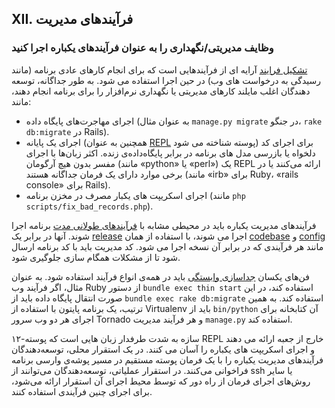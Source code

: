 ## XII. فرآیندهای مدیریت
### وظایف مدیریتی/نگهداری را به عنوان فرآیندهای یکباره اجرا کنید

[تشکیل فرایند](./concurrency) آرایه ای از فرآیندهایی است که برای انجام کارهای عادی برنامه (مانند رسیدگی به درخواست های وب) در حین اجرا استفاده می شود. به طور جداگانه، توسعه دهندگان اغلب مایلند کارهای مدیریتی یا نگهداری نرم‌افزار را برای برنامه انجام دهند، مانند:

* اجرای مهاجرت‌های پایگاه داده (به عنوان مثال `manage.py migrate` در جنگو، `rake db:migrate` در Rails).
* اجرای یک پایانه (همچنین به عنوان [REPL](http://en.wikipedia.org/wiki/Read-eval-print_loop) پوسته شناخته می شود) برای اجرای کد دلخواه یا بازرسی مدل های برنامه در برابر پایگاه‌داده‌ی زنده. اکثر زبان‌ها با اجرای مفسر بدون هیچ آرگومان (مانند «python» یا «perl») یک REPL ارائه می‌کنند یا در برخی موارد دارای یک فرمان جداگانه هستند (مانند «irb» برای Ruby، «rails console» برای Rails).
* اجرای اسکریپت های یکبار مصرف در مخزن برنامه (مانند `php scripts/fix_bad_records.php`).

فرآیندهای مدیریت یکباره باید در محیطی مشابه با [فرآیندهای طولانی مدت](./processes) برنامه اجرا شوند. آنها در برابر یک [release](./build-release-run) اجرا می شوند، با استفاده از همان [codebase](./codebase) و [config](./config) مانند هر فرآیندی که در برابر آن نسخه اجرا می شود. کد مدیریت باید با کد برنامه ارسال شود تا از مشکلات همگام سازی جلوگیری شود.

فن‌های یکسان [جداسازی وابستگی](./dependencies) باید در همه‌ی انواع فرآیند استفاده شود. به عنوان مثال، اگر فرآیند وب Ruby از دستور `bundle exec thin start` استفاده کند، در این صورت انتقال پایگاه داده باید از `bundle exec rake db:migrate` استفاده کند. به همین ترتیب، یک برنامه پایتون با استفاده از Virtualenv باید از `bin/python` آن کتابخانه برای اجرای هر دو وب سرور Tornado و هر فرآیند مدیریت `manage.py` استفاده کند.

۱۲-سازه به شدت طرفدار زبان هایی است که پوسته REPL خارج از جعبه ارائه می دهند و اجرای اسکریپت های یکباره را آسان می کنند. در یک استقرار محلی، توسعه‌دهندگان فرآیندهای مدیریت یکباره را با یک فرمان پوسته مستقیم در مسیر پوشه‌ی وارسی برنامه فراخوانی می‌کنند. در استقرار عملیاتی، توسعه‌دهندگان می‌توانند از ssh یا سایر روش‌های اجرای فرمان از راه دور که توسط محیط اجرای آن استقرار ارائه می‌شود، برای اجرای چنین فرآیندی استفاده کنند.